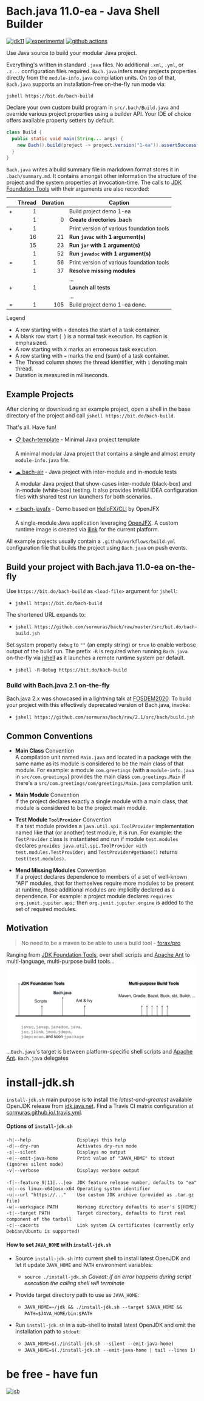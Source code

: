 # Bach.java 11.0-ea - Java Shell Builder
 
[![jdk11](https://img.shields.io/badge/JDK-11+-blue.svg)](https://jdk.java.net)
[![experimental](https://img.shields.io/badge/API-experimental-yellow.svg)](https://jitpack.io/com/github/sormuras/bach/master-SNAPSHOT/javadoc/)
[![github actions](https://github.com/sormuras/bach/workflows/Bach.java/badge.svg)](https://github.com/sormuras/bach/actions)

Use Java source to build your modular Java project.

Everything's written in standard `.java` files.
No additional `.xml`, `.yml`, or `.z...` configuration files required.
`Bach.java` infers many projects properties directly from the `module-info.java` compilation units.
On top of that, `Bach.java` supports an installation-free on-the-fly run mode via:

```shell script
jshell https://bit.do/bach-build
```

Declare your own custom build program in `src/.bach/Build.java` and override various project properties using a builder API.
Your IDE of choice offers available property setters by default.
```java
class Build {
  public static void main(String... args) {
    new Bach().build(project -> project.version("1-ea")).assertSuccessful();
  }
}
```

`Bach.java` writes a build summary file in markdown format stores it in `.bach/summary.md`.
It contains amongst other information the structure of the project and the system properties at invocation-time.
The calls to [JDK Foundation Tools] with their arguments are also recorded:

|    |Thread|Duration|Caption
|----|-----:|-------:|-------
|   +|     1|        | Build project demo 1-ea
|    |     1|       0| **Create directories .bach**
|   +|     1|        | Print version of various foundation tools
|    |    16|      21| **Run `javac` with 1 argument(s)**
|    |    15|      23| **Run `jar` with 1 argument(s)**
|    |     1|      52| **Run `javadoc` with 1 argument(s)**
|   =|     1|      56| Print version of various foundation tools
|    |     1|      37| **Resolve missing modules**
|    |      |        | ...
|   +|     1|        | **Launch all tests**
|    |      |        | ...
|   =|     1|     105| Build project demo 1-ea done.
Legend
 - A row starting with `+` denotes the start of a task container.
 - A blank row start (` `) is a normal task execution. Its caption is emphasized.
 - A row starting with `X` marks an erroneous task execution.
 - A row starting with `=` marks the end (sum) of a task container.
 - The Thread column shows the thread identifier, with `1` denoting main thread.
 - Duration is measured in milliseconds.

## Example Projects

After cloning or downloading an example project, open a shell in the base directory of the project and call `jshell https://bit.do/bach-build`.

That's all.
Have fun!

- [📋 bach-template](https://github.com/sormuras/bach-template) - Minimal Java project template

  A minimal modular Java project that contains a single and almost empty `module-info.java` file.

- [☁ bach-air](https://github.com/sormuras/bach-air) - Java project with inter-module and in-module tests

  A modular Java project that show-cases inter-module (black-box) and in-module (white-box) testing.
  It also provides IntelliJ IDEA configuration files with shared test run launchers for both scenarios.

- [⭐ bach-javafx](https://github.com/sormuras/bach-javafx) - Demo based on [HelloFX/CLI](https://github.com/openjfx/samples/tree/master/HelloFX/CLI) by OpenJFX

  A single-module Java application leveraging [OpenJFX](https://openjfx.io).
  A custom runtime image is created via [jlink] for the current platform.

All example projects usually contain a `.github/workflows/build.yml` configuration file that builds the project using `Bach.java` on push events.

## Build your project with Bach.java 11.0-ea on-the-fly 

Use `https://bit.do/bach-build` as `<load-file>` argument for `jshell`:

- `jshell https://bit.do/bach-build`

The shortened URL expands to:

- `jshell https://github.com/sormuras/bach/raw/master/src/bit.do/bach-build.jsh`

Set system property `debug` to `""` (an empty string) or `true` to enable verbose output of the build run.
The prefix `-R` is required when running `Bach.java` on-the-fly via [jshell] as it launches a remote runtime system per default.

- `jshell -R-Debug https://bit.do/bach-build`

### Build with Bach.java 2.1 on-the-fly

Bach.java 2.x was showcased in a lightning talk at [FOSDEM2020](https://fosdem.org/2020/schedule/event/bach).
To build your project with this effectively deprecated version of Bach.java, invoke:

- `jshell https://github.com/sormuras/bach/raw/2.1/src/bach/build.jsh`

## Common Conventions

- **Main Class** Convention\
A compilation unit named `Main.java` and located in a package with the same name as its module is considered to be the main class of that module.
For example: a module `com.greetings` (with a `module-info.java` in `src/com.greetings`) provides the main class `com.greetings.Main` if there's a `src/com.greetings/com/greetings/Main.java` compilation unit.

- **Main Module** Convention\
If the project declares exactly a single module with a main class, that module is considered to be the project main module.

- **Test Module `ToolProvider`** Convention\
If a test module provides a `java.util.spi.ToolProvider` implementation named like that (or another) test module, it is run.
For example: the `TestProvider` class is instantiated and run if module `test.modules` declares `provides java.util.spi.ToolProvider with test.modules.TestProvider;` and `TestProvider#getName()` returns `test(test.modules)`.

- **Mend Missing Modules** Convention\
If a project declares dependence to members of a set of well-known "API" modules, that for themselves require more modules to be present at runtime, those additional modules are implicitly declared as a dependence.
For example: a project module declares `requires org.junit.jupiter.api;` then `org.junit.jupiter.engine` is added to the set of required modules.

## Motivation

> No need to be a maven to be able to use a build tool - [forax/pro](https://github.com/forax/pro)

Ranging from [JDK Foundation Tools], over shell scripts and [Apache Ant] to multi-language, multi-purpose build tools...
![jdk-and-build-tools](doc/img/jdk-and-build-tools-with-bach.svg)

...`Bach.java`'s target is between platform-specific shell scripts and [Apache Ant].
`Bach.java` delegates

# install-jdk.sh

`install-jdk.sh` main purpose is to install the _latest-and-greatest_ available OpenJDK release from [jdk.java.net](https://jdk.java.net).
Find a Travis CI matrix configuration at [sormuras.github.io/.travis.yml](https://github.com/sormuras/sormuras.github.io/blob/master/.travis.yml). 

#### Options of `install-jdk.sh`
```
-h|--help                 Displays this help
-d|--dry-run              Activates dry-run mode
-s|--silent               Displays no output
-e|--emit-java-home       Print value of "JAVA_HOME" to stdout (ignores silent mode)
-v|--verbose              Displays verbose output

-f|--feature 9|11|...|ea  JDK feature release number, defaults to "ea"
-o|--os linux-x64|osx-x64 Operating system identifier
-u|--url "https://..."    Use custom JDK archive (provided as .tar.gz file)
-w|--workspace PATH       Working directory defaults to user's ${HOME}
-t|--target PATH          Target directory, defaults to first real component of the tarball
-c|--cacerts              Link system CA certificates (currently only Debian/Ubuntu is supported)
```

#### How to set `JAVA_HOME` with `install-jdk.sh`

- Source `install-jdk.sh` into current shell to install latest OpenJDK and let it update `JAVA_HOME` and `PATH` environment variables:

  - `source ./install-jdk.sh` _Caveat: if an error happens during script execution the calling shell will terminate_
  
- Provide target directory path to use as `JAVA_HOME`:

  - `JAVA_HOME=~/jdk && ./install-jdk.sh --target $JAVA_HOME && PATH=$JAVA_HOME/bin:$PATH`

- Run `install-jdk.sh` in a sub-shell to install latest OpenJDK and emit the installation path to `stdout`:

  - `JAVA_HOME=$(./install-jdk.sh --silent --emit-java-home)`
  - `JAVA_HOME=$(./install-jdk.sh --emit-java-home | tail --lines 1)`

# be free - have fun
[![jsb](https://upload.wikimedia.org/wikipedia/commons/thumb/6/65/Bachsiegel.svg/220px-Bachsiegel.svg.png)](https://wikipedia.org/wiki/Johann_Sebastian_Bach)

[Apache Ant]: https://ant.apache.org
[install-jdk.sh]: https://github.com/sormuras/bach/blob/master/install-jdk.sh
[JDK Foundation Tools]: https://docs.oracle.com/en/java/javase/11/tools/main-tools-create-and-build-applications.html
[jlink]: https://docs.oracle.com/en/java/javase/11/tools/jlink.html
[jshell]: https://docs.oracle.com/en/java/javase/11/tools/jshell.html
